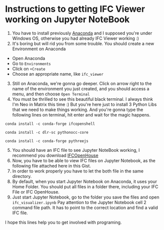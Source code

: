 # Instructions to getting IFC Viewer working on Jupyter NoteBook

1. You have to install previously [Anaconda](https://www.anaconda.com/distribution/) and I supposed you're under Windows OS, otherwise you had already IFC Viewer working :)
2. It's boring but will rid you from some trouble. You should create a new Environment on Anaconda
  * Open Anaconda
  * Go to `Environments`
  * Click on `+Create`
  * Choose an appropriate name, like `ifc_viewer`
3. Still on Anaconda, we're gonna go deeper. Click on arrow right to the name of the environment you just created, and you should access a menu, and then choose `Open Terminal`
4. You must be thrilled to see this beautiful black terminal. I always think I'm Neo in Matrix this time :) But you're here just to install 3 Python Libs that we need to make things working. And you're gonna type the following lines on terminal, hit enter and wait for the magic happens.

 ```conda install -c conda-forge ifcopenshell```
 
 ```conda install -c dlr-sc pythonocc-core```
 
 ```conda install -c conda-forge pythreejs```
 
 5. You should have an IFC file to see Jupyter NoteBook working, I recommend you download [IFCOpenHouse](https://github.com/aothms/IfcOpenHouse)
 6. Now, you have to be able to view IFC files on Jupyter Notebook, as the following file attached here in this Gist.
 7. In order to work properly you have to let the both file in the same directory.
 8. By default, when you start Jupyter Notebook on Anaconda, it uses your Home Folder. You should put all files in a folder there, including your IFC File or IFC OpenHouse. 
 9. Just start Jupyter Notebook, go to the folder you save the files and open `ifc_visualizer.ipynb` Pay attention to the Jupyter Notebook cell 2 command file path. It has to point to the correct location and find a valid IFC file.
 
 I hope this lines help you to get involved with programing.